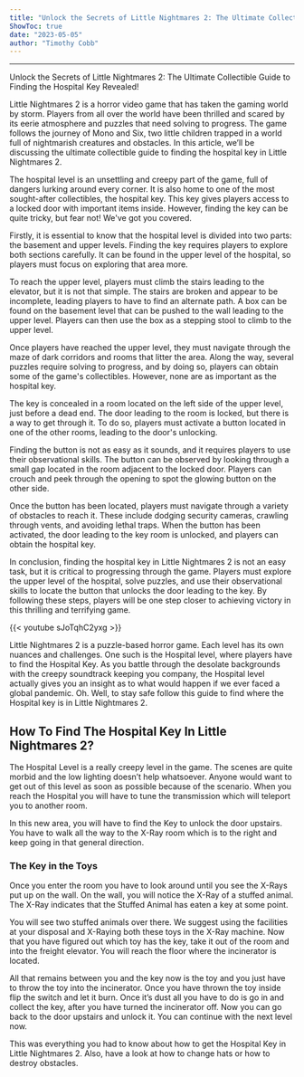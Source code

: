 ```yaml
---
title: "Unlock the Secrets of Little Nightmares 2: The Ultimate Collectible Guide to Finding the Hospital Key Revealed!"
ShowToc: true 
date: "2023-05-05"
author: "Timothy Cobb"
---
```

*****
Unlock the Secrets of Little Nightmares 2: The Ultimate Collectible Guide to Finding the Hospital Key Revealed!

Little Nightmares 2 is a horror video game that has taken the gaming world by storm. Players from all over the world have been thrilled and scared by its eerie atmosphere and puzzles that need solving to progress. The game follows the journey of Mono and Six, two little children trapped in a world full of nightmarish creatures and obstacles. In this article, we’ll be discussing the ultimate collectible guide to finding the hospital key in Little Nightmares 2.

The hospital level is an unsettling and creepy part of the game, full of dangers lurking around every corner. It is also home to one of the most sought-after collectibles, the hospital key. This key gives players access to a locked door with important items inside. However, finding the key can be quite tricky, but fear not! We've got you covered.

Firstly, it is essential to know that the hospital level is divided into two parts: the basement and upper levels. Finding the key requires players to explore both sections carefully. It can be found in the upper level of the hospital, so players must focus on exploring that area more.

To reach the upper level, players must climb the stairs leading to the elevator, but it is not that simple. The stairs are broken and appear to be incomplete, leading players to have to find an alternate path. A box can be found on the basement level that can be pushed to the wall leading to the upper level. Players can then use the box as a stepping stool to climb to the upper level.

Once players have reached the upper level, they must navigate through the maze of dark corridors and rooms that litter the area. Along the way, several puzzles require solving to progress, and by doing so, players can obtain some of the game's collectibles. However, none are as important as the hospital key.

The key is concealed in a room located on the left side of the upper level, just before a dead end. The door leading to the room is locked, but there is a way to get through it. To do so, players must activate a button located in one of the other rooms, leading to the door's unlocking.

Finding the button is not as easy as it sounds, and it requires players to use their observational skills. The button can be observed by looking through a small gap located in the room adjacent to the locked door. Players can crouch and peek through the opening to spot the glowing button on the other side.

Once the button has been located, players must navigate through a variety of obstacles to reach it. These include dodging security cameras, crawling through vents, and avoiding lethal traps. When the button has been activated, the door leading to the key room is unlocked, and players can obtain the hospital key.

In conclusion, finding the hospital key in Little Nightmares 2 is not an easy task, but it is critical to progressing through the game. Players must explore the upper level of the hospital, solve puzzles, and use their observational skills to locate the button that unlocks the door leading to the key. By following these steps, players will be one step closer to achieving victory in this thrilling and terrifying game.

{{< youtube sJoTqhC2yxg >}} 



Little Nightmares 2 is a puzzle-based horror game. Each level has its own nuances and challenges. One such is the Hospital level, where players have to find the Hospital Key. As you battle through the desolate backgrounds with the creepy soundtrack keeping you company, the Hospital level actually gives you an insight as to what would happen if we ever faced a global pandemic. Oh. Well, to stay safe follow this guide to find where the Hospital key is in Little Nightmares 2.
 
## How To Find The Hospital Key In Little Nightmares 2?
 
The Hospital Level is a really creepy level in the game. The scenes are quite morbid and the low lighting doesn’t help whatsoever. Anyone would want to get out of this level as soon as possible because of the scenario. When you reach the Hospital you will have to tune the transmission which will teleport you to another room.
 
In this new area, you will have to find the Key to unlock the door upstairs. You have to walk all the way to the X-Ray room which is to the right and keep going in that general direction.
 
### The Key in the Toys
 
Once you enter the room you have to look around until you see the X-Rays put up on the wall. On the wall, you will notice the X-Ray of a stuffed animal. The X-Ray indicates that the Stuffed Animal has eaten a key at some point.
 
You will see two stuffed animals over there. We suggest using the facilities at your disposal and X-Raying both these toys in the X-Ray machine. Now that you have figured out which toy has the key, take it out of the room and into the freight elevator. You will reach the floor where the incinerator is located.
 
All that remains between you and the key now is the toy and you just have to throw the toy into the incinerator. Once you have thrown the toy inside flip the switch and let it burn. Once it’s dust all you have to do is go in and collect the key, after you have turned the incinerator off. Now you can go back to the door upstairs and unlock it. You can continue with the next level now.
 
This was everything you had to know about how to get the Hospital Key in Little Nightmares 2. Also, have a look at how to change hats or how to destroy obstacles.



